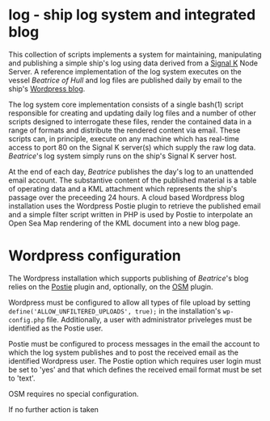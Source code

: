 # log - ship log system and integrated blog

This collection of scripts implements a system for maintaining, manipulating and publishing a simple ship's log using data derived from a
[Signal K](http://www.signalk.org) Node Server.
A reference implementation of the log system executes on the vessel _Beatrice of Hull_ and log files are published daily by email to the ship's
[Wordpress blog](http://www.pdjr.eu/).

The log system core implementation consists of a single bash(1) script responsible for creating and updating daily log files and a number of other scripts designed to interrogate these files, render the contained data in a range of formats and distribute the rendered content via email.
These scripts can, in principle, execute on any machine which has real-time access to port 80 on the Signal K server(s) which supply the raw log data.
_Beatrice_'s log system simply runs on the ship's Signal K server host.

At the end of each day, _Beatrice_ publishes the day's log to an unattended email account. The substantive content of the published material is a table of operating data and a KML attachment which represents the ship's passage over the preceeding 24 hours.
A cloud based Wordpress blog installation uses the Wordpress Postie plugin to retrieve the published email and a simple filter script written in PHP is used by Postie to interpolate an Open Sea Map rendering of the KML document into a new blog page.

# Wordpress configuration

The Wordpress installation which supports publishing of _Beatrice_'s blog relies on the
[Postie](https://wordpress.org/plugins/postie/)
plugin and, optionally, on the
[OSM](https://wordpress.org/plugins/osm/)
plugin.  


Wordpress must be configured to allow all types of file upload by setting `define('ALLOW_UNFILTERED_UPLOADS', true);` in the installation's `wp-config.php` file. Additionally, a user with administrator priveleges must be identified as the Postie user.

Postie must be configured to process messages in the email the account to which the log system publishes and to post the received email as the identified Wordpress user.  The Postie option which requires user login must be set to 'yes' and that which defines the received email format must be set to 'text'.

OSM requires no special configuration.

If no further action is taken 
